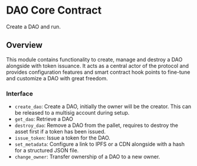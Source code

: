 # DAO Core Contract
Create a DAO and run.

## Overview
This module contains functionality to create, manage and destroy a DAO alongside with token issuance.
It acts as a central actor of the protocol and provides configuration features and smart contract hook points to fine-tune and customize a DAO with great freedom.

### Interface
- `create_dao`: Create a DAO, initially the owner will be the creator. This can be released to a multisig account during setup.
- `get_dao`: Retrieve a DAO
- `destroy_dao`: Remove a DAO from the pallet, requires to destroy the asset first if a token has been issued.
- `issue_token`: Issue a token for the DAO.
- `set_metadata`: Configure a link to IPFS or a CDN alongside with a hash for a structured JSON file.
- `change_owner`: Transfer ownership of a DAO to a new owner.